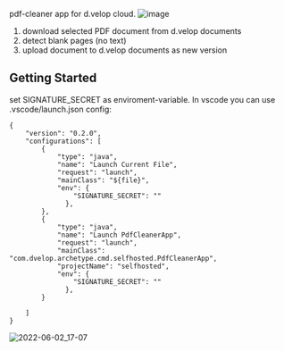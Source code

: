 pdf-cleaner app for d.velop cloud.
![image](https://user-images.githubusercontent.com/18232114/171660143-ac0c324e-589e-4998-8234-aa6f398af18b.png)

1. download selected PDF document from d.velop documents
2. detect blank pages (no text)
3. upload document to d.velop documents as new version


## Getting Started

set SIGNATURE_SECRET as enviroment-variable. In vscode you can use .vscode/launch.json config:
```
{
    "version": "0.2.0",
    "configurations": [
        {
            "type": "java",
            "name": "Launch Current File",
            "request": "launch",
            "mainClass": "${file}",
            "env": {
                "SIGNATURE_SECRET": ""
              },
        },
        {
            "type": "java",
            "name": "Launch PdfCleanerApp",
            "request": "launch",
            "mainClass": "com.dvelop.archetype.cmd.selfhosted.PdfCleanerApp",
            "projectName": "selfhosted",
            "env": {
                "SIGNATURE_SECRET": ""
              },
        }

    ]
}
```
![2022-06-02_17-07](https://user-images.githubusercontent.com/18232114/171662472-b853f8fa-205d-43e6-b3a9-0f5bc7273b2c.png)



